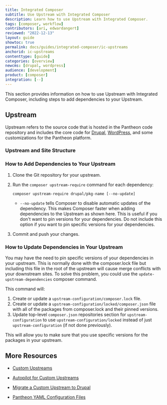 ```yaml
---
title: Integrated Composer
subtitle: Use Upstream with Integrated Composer
description: Learn how to use Upstream with Integrated Composer.
tags: [composer, workflow]
contributors: [ari, edwardangert]
reviewed: "2022-12-13"
layout: guide
showtoc: true
permalink: docs/guides/integrated-composer/ic-upstreams
anchorid: ic-upstreams
contenttype: [guide]
categories: [overview]
newcms: [drupal, wordpress]
audience: [development]
product: [composer]
integration: [--]
---
```


This section provides information on how to use Upstream with Integrated Composer, including steps to add dependencies to your Upstream.

## Upstream

Upstream refers to the source code that is hosted in the Pantheon code repository and includes the core code for [Drupal](https://github.com/pantheon-upstreams/drupal-composer-managed), [WordPress](https://github.com/pantheon-upstreams/wordpress-project), and some customizations for the Pantheon platform.

### Upstream and Site Structure

<Partial file="ic-upstream-structure.md" />

### How to Add Dependencies to Your Upstream

1. Clone the Git repository for your upstream.

1. Run the `composer upstream-require` command for each dependency:

    ```bash{promptUser: user}
    composer upstream-require drupal/pkg-name [--no-update]
    ```

     - `--no-update` tells Composer to disable automatic updates of the dependency. This makes Composer faster when adding dependencies to the Upstream as shown here. This is useful if you don't want to pin versions for your dependencies. Do not include this option if you want to pin specific versions for your dependencies.

1. Commit and push your changes.

### How to Update Dependencies in Your Upstream

You may have the need to pin specific versions of your dependencies in your upstream. This is normally done with the composer.lock file but including this file in the root of the upstream will cause merge conflicts with your downstream sites. To solve this problem, you could use the `update-upstream-dependencies` composer command.

This command will:

1. Create or update a `upstream-configuration/composer.lock` file.
1. Create or update a `upstream-configuration/locked/composer.json` file with all of the packages from composer.lock and their pinned versions.
1. Update top-level `composer.json` repositories section for `upstream-configuration` to use `upstream-configuration/locked` instead of just `upstream-configuration` (if not done previously).

This will allow you to make sure that you use specific versions for the packages in your upstream.

## More Resources

- [Custom Upstreams](/guides/custom-upstream)

- [Autopilot for Custom Upstreams](/guides/autopilot-custom-upstream)

- [Migrate a Custom Upstream to Drupal](/guides/drupal-hosted-createcustom)

- [Pantheon YAML Configuration Files](/pantheon-yml)
